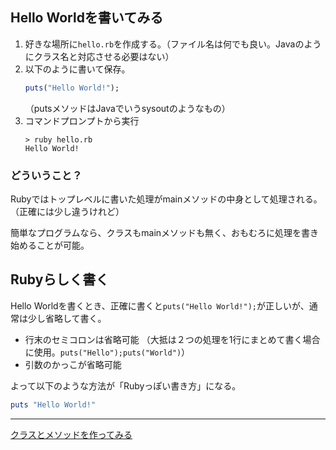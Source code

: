 ## Hello Worldを書いてみる
1. 好きな場所に`hello.rb`を作成する。（ファイル名は何でも良い。Javaのようにクラス名と対応させる必要はない）
2. 以下のように書いて保存。
   ```ruby:hello.rb
   puts("Hello World!");
   ```
   （putsメソッドはJavaでいうsysoutのようなもの）
3. コマンドプロンプトから実行
   ```dos
   > ruby hello.rb
   Hello World!
   ```

### どういうこと？
Rubyではトップレベルに書いた処理がmainメソッドの中身として処理される。（正確には少し違うけれど）

簡単なプログラムなら、クラスもmainメソッドも無く、おもむろに処理を書き始めることが可能。


## Rubyらしく書く
Hello Worldを書くとき、正確に書くと`puts("Hello World!");`が正しいが、通常は少し省略して書く。
* 行末のセミコロンは省略可能
  （大抵は２つの処理を1行にまとめて書く場合に使用。`puts("Hello");puts("World")`）
* 引数のかっこが省略可能

よって以下のような方法が「Rubyっぽい書き方」になる。
```ruby
puts "Hello World!"
```

----
[クラスとメソッドを作ってみる](04_class_method.md)